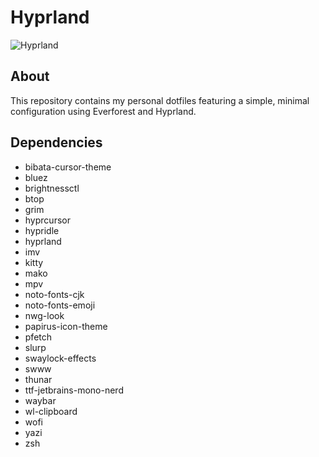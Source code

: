 # Hyprland
![Hyprland](https://github.com/user-attachments/assets/8622afc3-2dd6-4d56-a17d-ba4e1226c13b)

## About

This repository contains my personal dotfiles featuring a simple, minimal configuration using Everforest and Hyprland.

## Dependencies

- bibata-cursor-theme
- bluez
- brightnessctl
- btop
- grim
- hyprcursor
- hypridle
- hyprland
- imv
- kitty
- mako
- mpv
- noto-fonts-cjk
- noto-fonts-emoji
- nwg-look
- papirus-icon-theme
- pfetch
- slurp
- swaylock-effects
- swww
- thunar
- ttf-jetbrains-mono-nerd
- waybar
- wl-clipboard
- wofi
- yazi
- zsh
